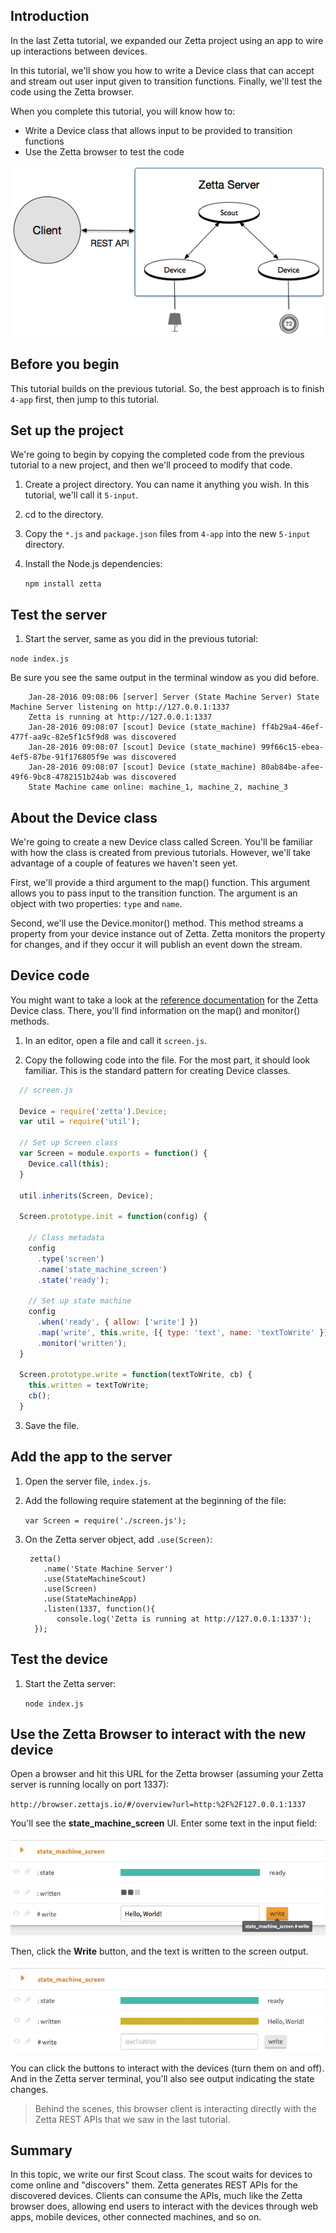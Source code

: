 ## Introduction

In the last Zetta tutorial, we expanded our Zetta project using an app to wire up interactions between devices. 

In this tutorial, we'll show you how to write a Device class that can accept and stream out user input given to transition functions. Finally, we'll test the code using the Zetta browser. 

When you complete this tutorial, you will know how to:

* Write a Device class that allows input to be provided to transition functions
* Use the Zetta browser to test the code

![Zetta Server](https://github.com/WWitman/zettajs-tutorials/blob/master/images/zetta-scout.png)


## Before you begin

This tutorial builds on the previous tutorial. So, the best approach is to finish `4-app` first, then jump to this tutorial.  

## Set up the project

We're going to begin by copying the completed code from the previous tutorial to a new project, and then we'll proceed to modify that code.

1. Create a project directory. You can name it anything you wish. In this tutorial, we'll call it `5-input`. 

2. cd to the directory.

3. Copy the `*.js` and `package.json` files from `4-app` into the new `5-input` directory. 

4. Install the Node.js dependencies:

    `npm install zetta`


## Test the server

1. Start the server, same as you did in the previous tutorial:

  `node index.js`

  Be sure you see the same output in the terminal window as you did before. 

  ```
      Jan-28-2016 09:08:06 [server] Server (State Machine Server) State Machine Server listening on http://127.0.0.1:1337
      Zetta is running at http://127.0.0.1:1337
      Jan-28-2016 09:08:07 [scout] Device (state_machine) ff4b29a4-46ef-477f-aa9c-82e5f1c5f9d8 was discovered
      Jan-28-2016 09:08:07 [scout] Device (state_machine) 99f66c15-ebea-4ef5-87be-91f176805f9e was discovered
      Jan-28-2016 09:08:07 [scout] Device (state_machine) 80ab84be-afee-49f6-9bc8-4782151b24ab was discovered
      State Machine came online: machine_1, machine_2, machine_3
  ```

## About the Device class

We're going to create a new Device class called Screen. You'll be familiar with how the class is created from previous tutorials. However, we'll take advantage of a couple of features we haven't seen yet.

First, we'll provide a third argument to the map() function. This argument allows you to pass input to the transition function. The argument is an object with two properties: `type` and `name`. 

Second, we'll use the Device.monitor() method. This method streams a property from your device instance out of Zetta. Zetta monitors the property for changes, and if they occur it will publish an event down the stream.

## Device code

You might want to take a look at the [reference documentation](https://github.com/zettajs/zetta/wiki/Device) for the Zetta Device class. There, you'll find information on the map() and monitor() methods. 

1. In an editor, open a file and call it `screen.js`. 

2. Copy the following code into the file. For the most part, it should look familiar. This is the standard pattern for creating Device classes. 

  ```js
    // screen.js

    Device = require('zetta').Device;
    var util = require('util');

    // Set up Screen class
    var Screen = module.exports = function() {
      Device.call(this);
    }

    util.inherits(Screen, Device);

    Screen.prototype.init = function(config) {

      // Class metadata
      config
        .type('screen')
        .name('state_machine_screen')
        .state('ready');

      // Set up state machine
      config
        .when('ready', { allow: ['write'] })
        .map('write', this.write, [{ type: 'text', name: 'textToWrite' }])
        .monitor('written');
    }

    Screen.prototype.write = function(textToWrite, cb) {
      this.written = textToWrite;
      cb();
    }
  ```

3. Save the file. 


## Add the app to the server

1. Open the server file, `index.js`. 

2. Add the following require statement at the beginning of the file:

     `var Screen = require('./screen.js');`

3. On the Zetta server object, add `.use(Screen)`:

    ```
     zetta()
        .name('State Machine Server')
        .use(StateMachineScout)
        .use(Screen)
        .use(StateMachineApp)
        .listen(1337, function(){
           console.log('Zetta is running at http://127.0.0.1:1337');
      });
    ```

## Test the device

1. Start the Zetta server: 

    `node index.js`

## Use the Zetta Browser to interact with the new device

Open a browser and hit this URL for the Zetta browser (assuming your Zetta server is running locally on port 1337):

`http://browser.zettajs.io/#/overview?url=http:%2F%2F127.0.0.1:1337`

You'll see the **state_machine_screen** UI. Enter some text in the input field:

![Zetta Server](https://github.com/WWitman/zettajs-tutorials/blob/master/images/zetta-write-1.png)

Then, click the **Write** button, and the text is written to the screen output.

![Zetta Server](https://github.com/WWitman/zettajs-tutorials/blob/master/images/zetta-write-2.png)

You can click the buttons to interact with the devices (turn them on and off). And in the Zetta server terminal, you'll also see output indicating the state changes. 

>Behind the scenes, this browser client is interacting directly with the Zetta REST APIs that we saw in the last tutorial. 

## Summary

In this topic, we write our first Scout class. The scout waits for devices to come online and "discovers" them. Zetta generates REST APIs for the discovered devices. Clients can consume the APIs, much like the Zetta browser does, allowing end users to interact with the devices through web apps, mobile devices, other connected machines, and so on. 





